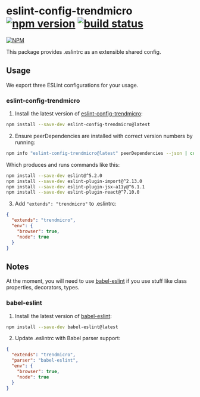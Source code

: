# eslint-config-trendmicro [![npm version](https://badge.fury.io/js/eslint-config-trendmicro.svg)](http://badge.fury.io/js/eslint-config-trendmicro) [![build status](https://travis-ci.org/trendmicro-frontend/eslint-config-trendmicro.svg?branch=master)](https://travis-ci.org/trendmicro-frontend/eslint-config-trendmicro)

[![NPM](https://nodei.co/npm/eslint-config-trendmicro.png?downloads=true&stars=true)](https://www.npmjs.com/package/eslint-config-trendmicro)

This package provides .eslintrc as an extensible shared config.

## Usage

We export three ESLint configurations for your usage.

### eslint-config-trendmicro

1. Install the latest version of [eslint-config-trendmicro](https://github.com/trendmicro-frontend/eslint-config-trendmicro):
  ```sh
  npm install --save-dev eslint-config-trendmicro@latest
  ```

2. Ensure peerDependencies are installed with correct version numbers by running:
  ```sh
  npm info "eslint-config-trendmicro@latest" peerDependencies --json | command sed 's/[\{\},]//g ; s/: /@/g' | xargs -L1 npm install --save-dev
  ```

  Which produces and runs commands like this:

  ```sh
  npm install --save-dev eslint@^5.2.0
  npm install --save-dev eslint-plugin-import@^2.13.0
  npm install --save-dev eslint-plugin-jsx-a11y@^6.1.1
  npm install --save-dev eslint-plugin-react@^7.10.0
  ```

3. Add `"extends": "trendmicro"` to .eslintrc:
  ```json
  {
    "extends": "trendmicro",
    "env": {
      "browser": true,
      "node": true
    }
  }
  ```
  
## Notes
  
At the moment, you will need to use [babel-eslint](https://github.com/babel/babel-eslint) if you use stuff like class properties, decorators, types.
  
### babel-eslint

1. Install the latest version of [babel-eslint](https://github.com/babel/babel-eslint):
  ```sh
  npm install --save-dev babel-eslint@latest
  ```
  
2. Update .eslintrc with Babel parser support:
  ```json
  {
    "extends": "trendmicro",
    "parser": "babel-eslint",
    "env": {
      "browser": true,
      "node": true
    }
  }
  ```
